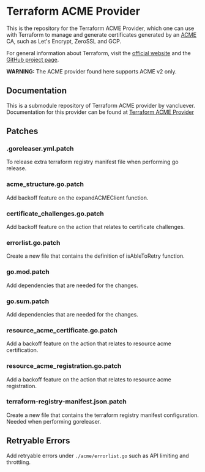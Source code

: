Terraform ACME Provider
=======================

This is the repository for the Terraform ACME Provider, which one can use with
Terraform to manage and generate certificates generated by an [ACME](https://ietf-wg-acme.github.io/acme/draft-ietf-acme-acme.html)
CA, such as Let's Encrypt, ZeroSSL and GCP.

For general information about Terraform, visit the [official
website](https://www.terraform.io/) and the [GitHub project page](https://github.com/hashicorp/terraform).

**WARNING:** The ACME provider found here supports ACME v2 only.

## Documentation

This is a submodule repository of Terraform ACME provider by vancluever.
Documentation for this provider can be found at [Terraform ACME Provider](https://registry.terraform.io/providers/vancluever/acme/latest/docs)

## Patches

### .goreleaser.yml.patch
To release extra terraform registry manifest file when performing go release.

### acme_structure.go.patch
Add backoff feature on the expandACMEClient function.

### certificate_challenges.go.patch
Add backoff feature on the action that relates to certificate challenges.

### errorlist.go.patch
Create a new file that contains the definition of isAbleToRetry function.

### go.mod.patch
Add dependencies that are needed for the changes.

### go.sum.patch
Add dependencies that are needed for the changes.

### resource_acme_certificate.go.patch
Add a backoff feature on the action that relates to resource acme certification.

### resource_acme_registration.go.patch
Add a backoff feature on the action that relates to resource acme registration.

### terraform-registry-manifest.json.patch
Create a new file that contains the terraform registry manifest configuration. Needed when performing goreleaser.

## Retryable Errors
Add retryable errors under `./acme/errorlist.go` such as API limiting and throttling.
